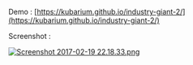Demo : [https://kubarium.github.io/industry-giant-2/](https://kubarium.github.io/industry-giant-2/)

Screenshot : 

[![Screenshot 2017-02-19 22.18.33.png](https://s6.postimg.org/zb8keudj5/Screenshot_2017_02_19_22_18_33.png)](https://postimg.org/image/6lloi79j1/)